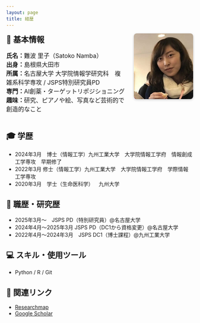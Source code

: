 ```yaml
---
layout: page
title: 経歴
---
```


<div style="display: flex; align-items: flex-start; gap: 20px; flex-wrap: wrap;">

  <!-- 左側：基本情報 -->
  <div style="flex: 1; min-width: 250px;">
    <h2 style="margin-top: 0; font-weight: bold;">🧬 基本情報</h2>
    <ul style="list-style: none; padding-left: 0; font-size: 1rem;">
      <li><strong>氏名：</strong>難波 里子（Satoko Namba）</li>
      <li><strong>出身：</strong>島根県大田市</li>
      <li><strong>所属：</strong>名古屋大学 大学院情報学研究科　複雑系科学専攻 / JSPS特別研究員PD</li>
      <li><strong>専門：</strong>AI創薬・ターゲットリポジショニング</li>
      <li><strong>趣味：</strong>研究、ピアノや絵、写真など芸術的で創造的なこと</li>
    </ul>
  </div>

  <!-- 右側：顔写真 -->
  <div style="flex-shrink: 0;">
    <img src="/assets/profile.jpg" alt="プロフィール写真" style="width: 160px; height: auto; border-radius: 8px; box-shadow: 0 2px 6px rgba(0,0,0,0.2);">
  </div>

</div>



## 🎓 **学歴**  
- 2024年3月 博士（情報工学）九州工業大学　大学院情報工学府　情報創成工学専攻　早期修了  
- 2022年3月 修士（情報工学）九州工業大学　大学院情報工学府　学際情報工学専攻  
- 2020年3月 学士（生命医科学） 九州大学  

## 🧪 **職歴・研究歴**  
- 2025年3月〜 JSPS PD（特別研究員）@名古屋大学  
- 2024年4月〜2025年3月 JSPS PD（DC1から資格変更）@名古屋大学  
- 2022年4月〜2024年3月 JSPS DC1（博士課程）@九州工業大学  

## 💻 **スキル・使用ツール**  
- Python / R / Git   

## 🔗 **関連リンク**  
- [Researchmap](https://researchmap.jp/namba_satoko)  
- [Google Scholar](https://scholar.google.com)  
